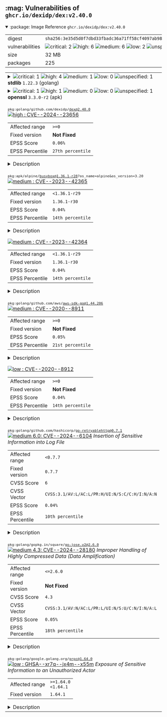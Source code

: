 <h2>:mag: Vulnerabilities of <code>ghcr.io/dexidp/dex:v2.40.0</code></h2>

<details open="true"><summary>:package: Image Reference</strong> <code>ghcr.io/dexidp/dex:v2.40.0</code></summary>
<table>
<tr><td>digest</td><td><code>sha256:3e35d5d0f7dbd33fbadc36a71ff58cf4097ab98d73d22f6cb9a6471a32e028af</code></td><tr><tr><td>vulnerabilities</td><td><img alt="critical: 2" src="https://img.shields.io/badge/critical-2-8b1924"/> <img alt="high: 6" src="https://img.shields.io/badge/high-6-e25d68"/> <img alt="medium: 6" src="https://img.shields.io/badge/medium-6-fbb552"/> <img alt="low: 2" src="https://img.shields.io/badge/low-2-fce1a9"/> <img alt="unspecified: 2" src="https://img.shields.io/badge/unspecified-2-lightgrey"/></td></tr>
<tr><td>size</td><td>32 MB</td></tr>
<tr><td>packages</td><td>225</td></tr>
</table>
</details></table>
</details>

<table>
<tr><td valign="top">
<details><summary><img alt="critical: 1" src="https://img.shields.io/badge/C-1-8b1924"/> <img alt="high: 4" src="https://img.shields.io/badge/H-4-e25d68"/> <img alt="medium: 1" src="https://img.shields.io/badge/M-1-fbb552"/> <img alt="low: 0" src="https://img.shields.io/badge/L-0-lightgrey"/> <img alt="unspecified: 1" src="https://img.shields.io/badge/U-1-lightgrey"/><strong>stdlib</strong> <code>1.22.3</code> (golang)</summary>

<small><code>pkg:golang/stdlib@1.22.3</code></small><br/>
<a href="https://scout.docker.com/v/CVE-2024-24790?s=golang&n=stdlib&t=golang&vr=%3E%3D1.22.0-0%2C%3C1.22.4"><img alt="critical : CVE--2024--24790" src="https://img.shields.io/badge/CVE--2024--24790-lightgrey?label=critical%20&labelColor=8b1924"/></a> 

<table>
<tr><td>Affected range</td><td><code>>=1.22.0-0<br/><1.22.4</code></td></tr>
<tr><td>Fixed version</td><td><code>1.22.4</code></td></tr>
<tr><td>EPSS Score</td><td><code>0.06%</code></td></tr>
<tr><td>EPSS Percentile</td><td><code>28th percentile</code></td></tr>
</table>

<details><summary>Description</summary>
<blockquote>

The various Is methods (IsPrivate, IsLoopback, etc) did not work as expected for IPv4-mapped IPv6 addresses, returning false for addresses which would return true in their traditional IPv4 forms.

</blockquote>
</details>

<a href="https://scout.docker.com/v/CVE-2024-34158?s=golang&n=stdlib&t=golang&vr=%3C1.22.7"><img alt="high : CVE--2024--34158" src="https://img.shields.io/badge/CVE--2024--34158-lightgrey?label=high%20&labelColor=e25d68"/></a> 

<table>
<tr><td>Affected range</td><td><code><1.22.7</code></td></tr>
<tr><td>Fixed version</td><td><code>1.22.7</code></td></tr>
<tr><td>EPSS Score</td><td><code>0.04%</code></td></tr>
<tr><td>EPSS Percentile</td><td><code>16th percentile</code></td></tr>
</table>

<details><summary>Description</summary>
<blockquote>

Calling Parse on a "// +build" build tag line with deeply nested expressions can cause a panic due to stack exhaustion.

</blockquote>
</details>

<a href="https://scout.docker.com/v/CVE-2024-34156?s=golang&n=stdlib&t=golang&vr=%3C1.22.7"><img alt="high : CVE--2024--34156" src="https://img.shields.io/badge/CVE--2024--34156-lightgrey?label=high%20&labelColor=e25d68"/></a> 

<table>
<tr><td>Affected range</td><td><code><1.22.7</code></td></tr>
<tr><td>Fixed version</td><td><code>1.22.7</code></td></tr>
<tr><td>EPSS Score</td><td><code>0.04%</code></td></tr>
<tr><td>EPSS Percentile</td><td><code>16th percentile</code></td></tr>
</table>

<details><summary>Description</summary>
<blockquote>

Calling Decoder.Decode on a message which contains deeply nested structures can cause a panic due to stack exhaustion. This is a follow-up to CVE-2022-30635.

</blockquote>
</details>

<a href="https://scout.docker.com/v/CVE-2024-24791?s=golang&n=stdlib&t=golang&vr=%3E%3D1.22.0-0%2C%3C1.22.5"><img alt="high : CVE--2024--24791" src="https://img.shields.io/badge/CVE--2024--24791-lightgrey?label=high%20&labelColor=e25d68"/></a> 

<table>
<tr><td>Affected range</td><td><code>>=1.22.0-0<br/><1.22.5</code></td></tr>
<tr><td>Fixed version</td><td><code>1.22.5</code></td></tr>
<tr><td>EPSS Score</td><td><code>0.04%</code></td></tr>
<tr><td>EPSS Percentile</td><td><code>16th percentile</code></td></tr>
</table>

<details><summary>Description</summary>
<blockquote>

The net/http HTTP/1.1 client mishandled the case where a server responds to a request with an "Expect: 100-continue" header with a non-informational (200 or higher) status. This mishandling could leave a client connection in an invalid state, where the next request sent on the connection will fail.

An attacker sending a request to a net/http/httputil.ReverseProxy proxy can exploit this mishandling to cause a denial of service by sending "Expect: 100-continue" requests which elicit a non-informational response from the backend. Each such request leaves the proxy with an invalid connection, and causes one subsequent request using that connection to fail.

</blockquote>
</details>

<a href="https://scout.docker.com/v/CVE-2022-30635?s=golang&n=stdlib&t=golang&vr=%3C1.22.7"><img alt="high : CVE--2022--30635" src="https://img.shields.io/badge/CVE--2022--30635-lightgrey?label=high%20&labelColor=e25d68"/></a> 

<table>
<tr><td>Affected range</td><td><code><1.22.7</code></td></tr>
<tr><td>Fixed version</td><td><code>1.22.7</code></td></tr>
<tr><td>EPSS Score</td><td><code>0.19%</code></td></tr>
<tr><td>EPSS Percentile</td><td><code>56th percentile</code></td></tr>
</table>

<details><summary>Description</summary>
<blockquote>

Calling Decoder.Decode on a message which contains deeply nested structures can cause a panic due to stack exhaustion. This is a follow-up to CVE-2022-30635.

</blockquote>
</details>

<a href="https://scout.docker.com/v/CVE-2024-24789?s=golang&n=stdlib&t=golang&vr=%3E%3D1.22.0-0%2C%3C1.22.4"><img alt="medium : CVE--2024--24789" src="https://img.shields.io/badge/CVE--2024--24789-lightgrey?label=medium%20&labelColor=fbb552"/></a> 

<table>
<tr><td>Affected range</td><td><code>>=1.22.0-0<br/><1.22.4</code></td></tr>
<tr><td>Fixed version</td><td><code>1.22.4</code></td></tr>
<tr><td>EPSS Score</td><td><code>0.04%</code></td></tr>
<tr><td>EPSS Percentile</td><td><code>11th percentile</code></td></tr>
</table>

<details><summary>Description</summary>
<blockquote>

The archive/zip package's handling of certain types of invalid zip files differs from the behavior of most zip implementations. This misalignment could be exploited to create an zip file with contents that vary depending on the implementation reading the file. The archive/zip package now rejects files containing these errors.

</blockquote>
</details>

<a href="https://scout.docker.com/v/CVE-2024-34155?s=golang&n=stdlib&t=golang&vr=%3C1.22.7"><img alt="unspecified : CVE--2024--34155" src="https://img.shields.io/badge/CVE--2024--34155-lightgrey?label=unspecified%20&labelColor=lightgrey"/></a> 

<table>
<tr><td>Affected range</td><td><code><1.22.7</code></td></tr>
<tr><td>Fixed version</td><td><code>1.22.7</code></td></tr>
<tr><td>EPSS Score</td><td><code>0.04%</code></td></tr>
<tr><td>EPSS Percentile</td><td><code>16th percentile</code></td></tr>
</table>

<details><summary>Description</summary>
<blockquote>

Calling any of the Parse functions on Go source code which contains deeply nested literals can cause a panic due to stack exhaustion.

</blockquote>
</details>
</details></td></tr>

<tr><td valign="top">
<details><summary><img alt="critical: 1" src="https://img.shields.io/badge/C-1-8b1924"/> <img alt="high: 1" src="https://img.shields.io/badge/H-1-e25d68"/> <img alt="medium: 0" src="https://img.shields.io/badge/M-0-lightgrey"/> <img alt="low: 0" src="https://img.shields.io/badge/L-0-lightgrey"/> <img alt="unspecified: 1" src="https://img.shields.io/badge/U-1-lightgrey"/><strong>openssl</strong> <code>3.3.0-r2</code> (apk)</summary>

<small><code>pkg:apk/alpine/openssl@3.3.0-r2?os_name=alpine&os_version=3.20</code></small><br/>
<a href="https://scout.docker.com/v/CVE-2024-5535?s=alpine&n=openssl&ns=alpine&t=apk&osn=alpine&osv=3.20&vr=%3C3.3.1-r1"><img alt="critical : CVE--2024--5535" src="https://img.shields.io/badge/CVE--2024--5535-lightgrey?label=critical%20&labelColor=8b1924"/></a> 

<table>
<tr><td>Affected range</td><td><code><3.3.1-r1</code></td></tr>
<tr><td>Fixed version</td><td><code>3.3.1-r1</code></td></tr>
<tr><td>EPSS Score</td><td><code>0.04%</code></td></tr>
<tr><td>EPSS Percentile</td><td><code>14th percentile</code></td></tr>
</table>

<details><summary>Description</summary>
<blockquote>



</blockquote>
</details>

<a href="https://scout.docker.com/v/CVE-2024-6119?s=alpine&n=openssl&ns=alpine&t=apk&osn=alpine&osv=3.20&vr=%3C3.3.2-r0"><img alt="high : CVE--2024--6119" src="https://img.shields.io/badge/CVE--2024--6119-lightgrey?label=high%20&labelColor=e25d68"/></a> 

<table>
<tr><td>Affected range</td><td><code><3.3.2-r0</code></td></tr>
<tr><td>Fixed version</td><td><code>3.3.2-r0</code></td></tr>
<tr><td>EPSS Score</td><td><code>0.04%</code></td></tr>
<tr><td>EPSS Percentile</td><td><code>16th percentile</code></td></tr>
</table>

<details><summary>Description</summary>
<blockquote>



</blockquote>
</details>

<a href="https://scout.docker.com/v/CVE-2024-4741?s=alpine&n=openssl&ns=alpine&t=apk&osn=alpine&osv=3.20&vr=%3C3.3.0-r3"><img alt="unspecified : CVE--2024--4741" src="https://img.shields.io/badge/CVE--2024--4741-lightgrey?label=unspecified%20&labelColor=lightgrey"/></a> 

<table>
<tr><td>Affected range</td><td><code><3.3.0-r3</code></td></tr>
<tr><td>Fixed version</td><td><code>3.3.0-r3</code></td></tr>
</table>

<details><summary>Description</summary>
<blockquote>



</blockquote>
</details>
</details></td></tr>

<tr><td valign="top">

<small><code>pkg:golang/github.com/dexidp/dex@2.40.0</code></small><br/>
<a href="https://scout.docker.com/v/CVE-2024-23656?s=golang&n=dex&ns=github.com%2Fdexidp&t=golang&vr=%3E%3D0"><img alt="high : CVE--2024--23656" src="https://img.shields.io/badge/CVE--2024--23656-lightgrey?label=high%20&labelColor=e25d68"/></a> 

<table>
<tr><td>Affected range</td><td><code>>=0</code></td></tr>
<tr><td>Fixed version</td><td><strong>Not Fixed</strong></td></tr>
<tr><td>EPSS Score</td><td><code>0.06%</code></td></tr>
<tr><td>EPSS Percentile</td><td><code>27th percentile</code></td></tr>
</table>

<details><summary>Description</summary>
<blockquote>

Dex discarding TLSconfig and always serves deprecated TLS 1.0/1.1 and insecure ciphers in github.com/dexidp/dex.

NOTE: The source advisory for this report contains additional versions that could not be automatically mapped to standard Go module versions.

(If this is causing false-positive reports from vulnerability scanners, please suggest an edit to the report.)

The additional affected modules and versions are: github.com/dexidp/dex from v2.37.0 before v2.38.0.

</blockquote>
</details>
</details></td></tr>

<tr><td valign="top">

<small><code>pkg:apk/alpine/busybox@1.36.1-r28?os_name=alpine&os_version=3.20</code></small><br/>
<a href="https://scout.docker.com/v/CVE-2023-42365?s=alpine&n=busybox&ns=alpine&t=apk&osn=alpine&osv=3.20&vr=%3C1.36.1-r29"><img alt="medium : CVE--2023--42365" src="https://img.shields.io/badge/CVE--2023--42365-lightgrey?label=medium%20&labelColor=fbb552"/></a> 

<table>
<tr><td>Affected range</td><td><code><1.36.1-r29</code></td></tr>
<tr><td>Fixed version</td><td><code>1.36.1-r30</code></td></tr>
<tr><td>EPSS Score</td><td><code>0.04%</code></td></tr>
<tr><td>EPSS Percentile</td><td><code>14th percentile</code></td></tr>
</table>

<details><summary>Description</summary>
<blockquote>



</blockquote>
</details>

<a href="https://scout.docker.com/v/CVE-2023-42364?s=alpine&n=busybox&ns=alpine&t=apk&osn=alpine&osv=3.20&vr=%3C1.36.1-r29"><img alt="medium : CVE--2023--42364" src="https://img.shields.io/badge/CVE--2023--42364-lightgrey?label=medium%20&labelColor=fbb552"/></a> 

<table>
<tr><td>Affected range</td><td><code><1.36.1-r29</code></td></tr>
<tr><td>Fixed version</td><td><code>1.36.1-r30</code></td></tr>
<tr><td>EPSS Score</td><td><code>0.04%</code></td></tr>
<tr><td>EPSS Percentile</td><td><code>14th percentile</code></td></tr>
</table>

<details><summary>Description</summary>
<blockquote>



</blockquote>
</details>
</details></td></tr>

<tr><td valign="top">

<small><code>pkg:golang/github.com/aws/aws-sdk-go@1.44.206</code></small><br/>
<a href="https://scout.docker.com/v/CVE-2020-8911?s=golang&n=aws-sdk-go&ns=github.com%2Faws&t=golang&vr=%3E%3D0"><img alt="medium : CVE--2020--8911" src="https://img.shields.io/badge/CVE--2020--8911-lightgrey?label=medium%20&labelColor=fbb552"/></a> 

<table>
<tr><td>Affected range</td><td><code>>=0</code></td></tr>
<tr><td>Fixed version</td><td><strong>Not Fixed</strong></td></tr>
<tr><td>EPSS Score</td><td><code>0.05%</code></td></tr>
<tr><td>EPSS Percentile</td><td><code>21st percentile</code></td></tr>
</table>

<details><summary>Description</summary>
<blockquote>

The Go AWS S3 Crypto SDK contains vulnerabilities that can permit an attacker with write access to a bucket to decrypt files in that bucket.

Files encrypted by the V1 EncryptionClient using either the AES-CBC content cipher or the KMS key wrap algorithm are vulnerable. Users should migrate to the V1 EncryptionClientV2 API, which will not create vulnerable files. Old files will remain vulnerable until re-encrypted with the new client.

</blockquote>
</details>

<a href="https://scout.docker.com/v/CVE-2020-8912?s=golang&n=aws-sdk-go&ns=github.com%2Faws&t=golang&vr=%3E%3D0"><img alt="low : CVE--2020--8912" src="https://img.shields.io/badge/CVE--2020--8912-lightgrey?label=low%20&labelColor=fce1a9"/></a> 

<table>
<tr><td>Affected range</td><td><code>>=0</code></td></tr>
<tr><td>Fixed version</td><td><strong>Not Fixed</strong></td></tr>
<tr><td>EPSS Score</td><td><code>0.04%</code></td></tr>
<tr><td>EPSS Percentile</td><td><code>14th percentile</code></td></tr>
</table>

<details><summary>Description</summary>
<blockquote>

The Go AWS S3 Crypto SDK contains vulnerabilities that can permit an attacker with write access to a bucket to decrypt files in that bucket.

Files encrypted by the V1 EncryptionClient using either the AES-CBC content cipher or the KMS key wrap algorithm are vulnerable. Users should migrate to the V1 EncryptionClientV2 API, which will not create vulnerable files. Old files will remain vulnerable until re-encrypted with the new client.

</blockquote>
</details>
</details></td></tr>

<tr><td valign="top">

<small><code>pkg:golang/github.com/hashicorp/go-retryablehttp@0.7.1</code></small><br/>
<a href="https://scout.docker.com/v/CVE-2024-6104?s=github&n=go-retryablehttp&ns=github.com%2Fhashicorp&t=golang&vr=%3C0.7.7"><img alt="medium 6.0: CVE--2024--6104" src="https://img.shields.io/badge/CVE--2024--6104-lightgrey?label=medium%206.0&labelColor=fbb552"/></a> <i>Insertion of Sensitive Information into Log File</i>

<table>
<tr><td>Affected range</td><td><code><0.7.7</code></td></tr>
<tr><td>Fixed version</td><td><code>0.7.7</code></td></tr>
<tr><td>CVSS Score</td><td><code>6</code></td></tr>
<tr><td>CVSS Vector</td><td><code>CVSS:3.1/AV:L/AC:L/PR:H/UI:N/S:C/C:H/I:N/A:N</code></td></tr>
<tr><td>EPSS Score</td><td><code>0.04%</code></td></tr>
<tr><td>EPSS Percentile</td><td><code>10th percentile</code></td></tr>
</table>

<details><summary>Description</summary>
<blockquote>

go-retryablehttp prior to 0.7.7 did not sanitize urls when writing them to its log file. This could lead to go-retryablehttp writing sensitive HTTP basic auth credentials to its log file. This vulnerability, CVE-2024-6104, was fixed in go-retryablehttp 0.7.7.

</blockquote>
</details>
</details></td></tr>

<tr><td valign="top">

<small><code>pkg:golang/gopkg.in/square/go-jose.v2@2.6.0</code></small><br/>
<a href="https://scout.docker.com/v/CVE-2024-28180?s=github&n=go-jose.v2&ns=gopkg.in%2Fsquare&t=golang&vr=%3C%3D2.6.0"><img alt="medium 4.3: CVE--2024--28180" src="https://img.shields.io/badge/CVE--2024--28180-lightgrey?label=medium%204.3&labelColor=fbb552"/></a> <i>Improper Handling of Highly Compressed Data (Data Amplification)</i>

<table>
<tr><td>Affected range</td><td><code><=2.6.0</code></td></tr>
<tr><td>Fixed version</td><td><strong>Not Fixed</strong></td></tr>
<tr><td>CVSS Score</td><td><code>4.3</code></td></tr>
<tr><td>CVSS Vector</td><td><code>CVSS:3.1/AV:N/AC:L/PR:L/UI:N/S:U/C:N/I:N/A:L</code></td></tr>
<tr><td>EPSS Score</td><td><code>0.05%</code></td></tr>
<tr><td>EPSS Percentile</td><td><code>18th percentile</code></td></tr>
</table>

<details><summary>Description</summary>
<blockquote>

### Impact
An attacker could send a JWE containing compressed data that used large amounts of memory and CPU when decompressed by Decrypt or DecryptMulti. Those functions now return an error if the decompressed data would exceed 250kB or 10x the compressed size (whichever is larger). Thanks to Enze Wang@Alioth and Jianjun Chen@Zhongguancun Lab (@zer0yu and @chenjj) for reporting.

### Patches
The problem is fixed in the following packages and versions:
- github.com/go-jose/go-jose/v4 version 4.0.1
- github.com/go-jose/go-jose/v3 version 3.0.3
- gopkg.in/go-jose/go-jose.v2 version 2.6.3

The problem will not be fixed in the following package because the package is archived:
- gopkg.in/square/go-jose.v2

</blockquote>
</details>
</details></td></tr>

<tr><td valign="top">

<small><code>pkg:golang/google.golang.org/grpc@1.64.0</code></small><br/>
<a href="https://scout.docker.com/v/GHSA-xr7q-jx4m-x55m?s=github&n=grpc&ns=google.golang.org&t=golang&vr=%3E%3D1.64.0%2C%3C1.64.1"><img alt="low : GHSA--xr7q--jx4m--x55m" src="https://img.shields.io/badge/GHSA--xr7q--jx4m--x55m-lightgrey?label=low%20&labelColor=fce1a9"/></a> <i>Exposure of Sensitive Information to an Unauthorized Actor</i>

<table>
<tr><td>Affected range</td><td><code>>=1.64.0<br/><1.64.1</code></td></tr>
<tr><td>Fixed version</td><td><code>1.64.1</code></td></tr>
</table>

<details><summary>Description</summary>
<blockquote>

### Impact
This issue represents a potential PII concern.  If applications were printing or logging a context containing gRPC metadata, the affected versions will contain all the metadata, which may include private information.

### Patches
The issue first appeared in 1.64.0 and is patched in 1.64.1 and 1.65.0

### Workarounds
If using an affected version and upgrading is not possible, ensuring you do not log or print contexts will avoid the problem.


</blockquote>
</details>
</details></td></tr>
</table>

